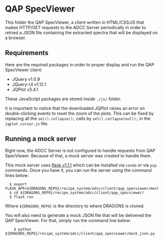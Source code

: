 # QAP SpecViewer 

This folder the QAP SpecViewer, a client written in HTML/CSS/JS that makes 
HTTP/GET requests to the ADCC Server periodically in order to retried a JSON 
file containing the extracted spectra that will be displayed on a browser.

## Requirements

Here are the required packages in order to proper display and run the QAP
SpecViewer client: 
    
* JQuery v1.0.9
* JQuery-UI v1.12.1
* JQPlot v3.4.1

These JavaScript packages are stored inside `./js/` folder.

It is important to notice that the downloaded JQPlot raises an error on 
double-clicking events to reset the zoom of the plots. This can be fixed by 
replacing all the `sel().collapse();` calls by `sel().collapse(null);` in the 
`jqplot.cursor.js` file.

## Running a mock server

Right now, the ADCC Server is not configured to handle requests from QAP 
SpecViewer. Because of that, a mock server was created to handle them. 

This mock server uses [flask v1.1.1](http://flask.palletsprojects.com/en/1.1.x/) 
which can be installed via `conda` or via `pip` commands. Once you have it, 
you can run the server using the command lines below: 

```shell script
  $ export FLASK_APP=${DRAGONS_REPO}/recipe_system/adcc/client/qap_specviewer/mock_adcc.py
  $ cd ${DRAGONS_REPO}/recipe_system/adcc/client/qap_specviewer/
  $ flask run  
```

Where `${DRAGONS_REPO}` is the directory to where DRAGONS is cloned.

You will also need to generate a mock JSON file that will be delivered the 
QAP SpecViewer. For that, simply run the command line below:

```shell script
    $ python ${DRAGONS_REPO}/recipe_system/adcc/client/qap_specviewer/mock_json.py
``` 

